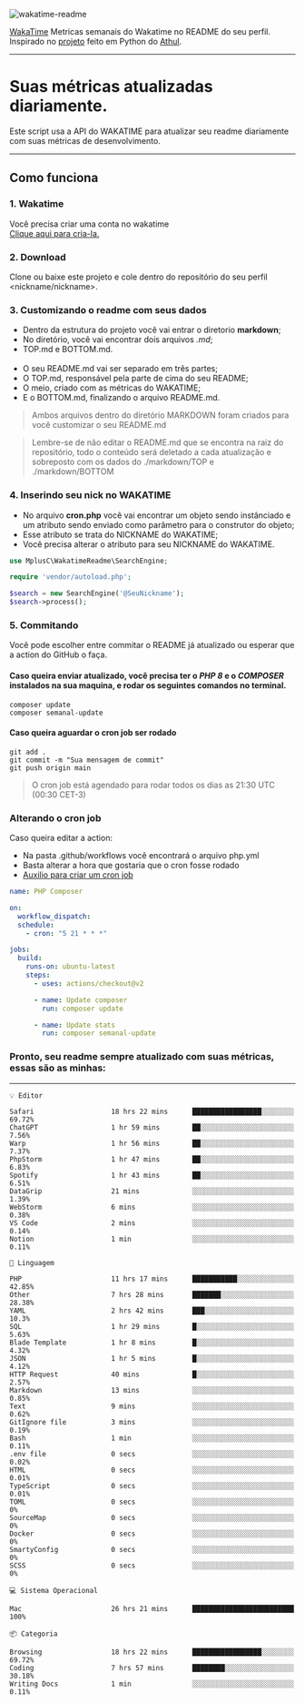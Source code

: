 ![wakatime-readme](https://socialify.git.ci/bymatheus/wakatime-readme/image?description=1&descriptionEditable=M%C3%A9tricas%20semanais%20do%20Wakatime%20no%20seu%20README%20de%20perfil.&font=KoHo&forks=1&language=1&owner=1&pattern=Signal&stargazers=1&theme=Dark)

[WakaTime](https://wakatime.com) Metricas semanais do Wakatime no README do seu perfil. <br>
Inspirado no [projeto](https://github.com/athul/waka-readme) feito em Python do [Athul](https://github.com/athul).
___

# Suas métricas atualizadas diariamente.
Este script usa a API do WAKATIME para atualizar seu readme diariamente com suas métricas de desenvolvimento.

___

## Como funciona

### 1. Wakatime
Você precisa criar uma conta no wakatime <br>
[Clique aqui para cria-la.](https://wakatime.com) 

### 2. Download
Clone ou baixe este projeto e cole dentro do repositório do seu perfil <nickname/nickname>.

### 3. Customizando o readme com seus dados
- Dentro da estrutura do projeto você vai entrar o diretorio **markdown**;  
- No diretório, você vai encontrar dois arquivos *.md*;
- TOP.md e BOTTOM.md.
<br><br>
- O seu README.md vai ser separado em três partes; 
- O TOP.md, responsável pela parte de cima do seu README;
- O meio, criado com as métricas do WAKATIME;
- E o BOTTOM.md, finalizando o arquivo README.md.<br>

> Ambos arquivos dentro do diretório MARKDOWN foram criados para você customizar o seu README.md

> Lembre-se de não editar o README.md que se encontra na raiz do repositório, todo o conteúdo será deletado a cada atualização e sobreposto com os dados do ./markdown/TOP e ./markdown/BOTTOM

### 4. Inserindo seu nick no WAKATIME
- No arquivo **cron.php** você vai encontrar um objeto sendo instânciado e um atributo sendo enviado como parâmetro para o construtor do objeto;
- Esse atributo se trata do NICKNAME do WAKATIME;
- Você precisa alterar o atributo para seu NICKNAME do WAKATIME.

```php
use MplusC\WakatimeReadme\SearchEngine;

require 'vendor/autoload.php';

$search = new SearchEngine('@SeuNickname');
$search->process();
```

### 5. Commitando
Você pode escolher entre commitar o README já atualizado ou esperar que a action do GitHub o faça. <br>

#### Caso queira enviar atualizado, você precisa ter o *PHP 8* e o *COMPOSER* instalados na sua maquina, e rodar os seguintes comandos no terminal.
```composer
composer update
composer semanal-update 
```

#### Caso queira aguardar o cron job ser rodado 
```git 
git add .
git commit -m "Sua mensagem de commit"
git push origin main
```

>O cron job está agendado para rodar todos os dias as 21:30 UTC (00:30 CET-3) 

### Alterando o cron job
Caso queira editar a action:

- Na pasta .github/workflows você encontrará o arquivo php.yml
- Basta alterar a hora que gostaria que o cron fosse rodado
- [Auxilio para criar um cron job](https://crontab.guru)

```yml
name: PHP Composer

on:
  workflow_dispatch:
  schedule:
    - cron: "5 21 * * *"

jobs:
  build:
    runs-on: ubuntu-latest
    steps:
      - uses: actions/checkout@v2

      - name: Update composer
        run: composer update

      - name: Update stats
        run: composer semanal-update
```

### Pronto, seu readme sempre atualizado com suas métricas, essas são as minhas:

___
```text
💡 Editor

Safari                   18 hrs 22 mins      █████████████████░░░░░░░░     69.72%
ChatGPT                  1 hr 59 mins        ██░░░░░░░░░░░░░░░░░░░░░░░      7.56%
Warp                     1 hr 56 mins        ██░░░░░░░░░░░░░░░░░░░░░░░      7.37%
PhpStorm                 1 hr 47 mins        ██░░░░░░░░░░░░░░░░░░░░░░░      6.83%
Spotify                  1 hr 43 mins        ██░░░░░░░░░░░░░░░░░░░░░░░      6.51%
DataGrip                 21 mins             ░░░░░░░░░░░░░░░░░░░░░░░░░      1.39%
WebStorm                 6 mins              ░░░░░░░░░░░░░░░░░░░░░░░░░      0.38%
VS Code                  2 mins              ░░░░░░░░░░░░░░░░░░░░░░░░░      0.14%
Notion                   1 min               ░░░░░░░░░░░░░░░░░░░░░░░░░      0.11%
```
```text
💬 Linguagem

PHP                      11 hrs 17 mins      ███████████░░░░░░░░░░░░░░     42.85%
Other                    7 hrs 28 mins       ███████░░░░░░░░░░░░░░░░░░     28.38%
YAML                     2 hrs 42 mins       ███░░░░░░░░░░░░░░░░░░░░░░      10.3%
SQL                      1 hr 29 mins        █░░░░░░░░░░░░░░░░░░░░░░░░      5.63%
Blade Template           1 hr 8 mins         █░░░░░░░░░░░░░░░░░░░░░░░░      4.32%
JSON                     1 hr 5 mins         █░░░░░░░░░░░░░░░░░░░░░░░░      4.12%
HTTP Request             40 mins             █░░░░░░░░░░░░░░░░░░░░░░░░      2.57%
Markdown                 13 mins             ░░░░░░░░░░░░░░░░░░░░░░░░░      0.85%
Text                     9 mins              ░░░░░░░░░░░░░░░░░░░░░░░░░      0.62%
GitIgnore file           3 mins              ░░░░░░░░░░░░░░░░░░░░░░░░░      0.19%
Bash                     1 min               ░░░░░░░░░░░░░░░░░░░░░░░░░      0.11%
.env file                0 secs              ░░░░░░░░░░░░░░░░░░░░░░░░░      0.02%
HTML                     0 secs              ░░░░░░░░░░░░░░░░░░░░░░░░░      0.01%
TypeScript               0 secs              ░░░░░░░░░░░░░░░░░░░░░░░░░      0.01%
TOML                     0 secs              ░░░░░░░░░░░░░░░░░░░░░░░░░         0%
SourceMap                0 secs              ░░░░░░░░░░░░░░░░░░░░░░░░░         0%
Docker                   0 secs              ░░░░░░░░░░░░░░░░░░░░░░░░░         0%
SmartyConfig             0 secs              ░░░░░░░░░░░░░░░░░░░░░░░░░         0%
SCSS                     0 secs              ░░░░░░░░░░░░░░░░░░░░░░░░░         0%
```
```text
💻 Sistema Operacional

Mac                      26 hrs 21 mins      █████████████████████████       100%
```
```text
📦 Categoria

Browsing                 18 hrs 22 mins      █████████████████░░░░░░░░     69.72%
Coding                   7 hrs 57 mins       ████████░░░░░░░░░░░░░░░░░     30.18%
Writing Docs             1 min               ░░░░░░░░░░░░░░░░░░░░░░░░░      0.11%
```
